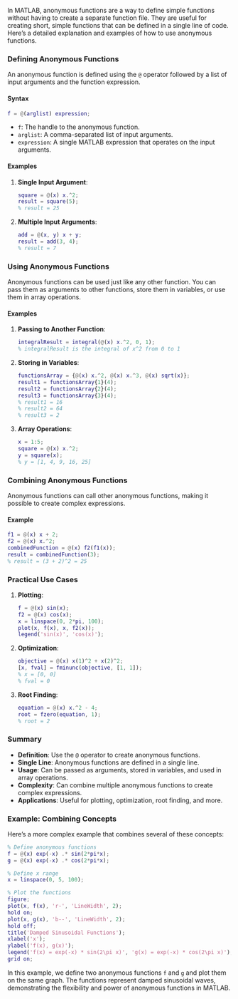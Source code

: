 In MATLAB, anonymous functions are a way to define simple functions without having to create a separate function file. They are useful for creating short, simple functions that can be defined in a single line of code. Here’s a detailed explanation and examples of how to use anonymous functions.

### Defining Anonymous Functions

An anonymous function is defined using the `@` operator followed by a list of input arguments and the function expression.

#### Syntax

```matlab
f = @(arglist) expression;
```

-   `f`: The handle to the anonymous function.
-   `arglist`: A comma-separated list of input arguments.
-   `expression`: A single MATLAB expression that operates on the input arguments.

#### Examples

1. **Single Input Argument**:

    ```matlab
    square = @(x) x.^2;
    result = square(5);
    % result = 25
    ```

2. **Multiple Input Arguments**:
    ```matlab
    add = @(x, y) x + y;
    result = add(3, 4);
    % result = 7
    ```

### Using Anonymous Functions

Anonymous functions can be used just like any other function. You can pass them as arguments to other functions, store them in variables, or use them in array operations.

#### Examples

1. **Passing to Another Function**:

    ```matlab
    integralResult = integral(@(x) x.^2, 0, 1);
    % integralResult is the integral of x^2 from 0 to 1
    ```

2. **Storing in Variables**:

    ```matlab
    functionsArray = {@(x) x.^2, @(x) x.^3, @(x) sqrt(x)};
    result1 = functionsArray{1}(4);
    result2 = functionsArray{2}(4);
    result3 = functionsArray{3}(4);
    % result1 = 16
    % result2 = 64
    % result3 = 2
    ```

3. **Array Operations**:
    ```matlab
    x = 1:5;
    square = @(x) x.^2;
    y = square(x);
    % y = [1, 4, 9, 16, 25]
    ```

### Combining Anonymous Functions

Anonymous functions can call other anonymous functions, making it possible to create complex expressions.

#### Example

```matlab
f1 = @(x) x + 2;
f2 = @(x) x.^2;
combinedFunction = @(x) f2(f1(x));
result = combinedFunction(3);
% result = (3 + 2)^2 = 25
```

### Practical Use Cases

1. **Plotting**:

    ```matlab
    f = @(x) sin(x);
    f2 = @(x) cos(x);
    x = linspace(0, 2*pi, 100);
    plot(x, f(x), x, f2(x));
    legend('sin(x)', 'cos(x)');
    ```

2. **Optimization**:

    ```matlab
    objective = @(x) x(1)^2 + x(2)^2;
    [x, fval] = fminunc(objective, [1, 1]);
    % x = [0, 0]
    % fval = 0
    ```

3. **Root Finding**:
    ```matlab
    equation = @(x) x.^2 - 4;
    root = fzero(equation, 1);
    % root = 2
    ```

### Summary

-   **Definition**: Use the `@` operator to create anonymous functions.
-   **Single Line**: Anonymous functions are defined in a single line.
-   **Usage**: Can be passed as arguments, stored in variables, and used in array operations.
-   **Complexity**: Can combine multiple anonymous functions to create complex expressions.
-   **Applications**: Useful for plotting, optimization, root finding, and more.

### Example: Combining Concepts

Here’s a more complex example that combines several of these concepts:

```matlab
% Define anonymous functions
f = @(x) exp(-x) .* sin(2*pi*x);
g = @(x) exp(-x) .* cos(2*pi*x);

% Define x range
x = linspace(0, 5, 100);

% Plot the functions
figure;
plot(x, f(x), 'r-', 'LineWidth', 2);
hold on;
plot(x, g(x), 'b--', 'LineWidth', 2);
hold off;
title('Damped Sinusoidal Functions');
xlabel('x');
ylabel('f(x), g(x)');
legend('f(x) = exp(-x) * sin(2\pi x)', 'g(x) = exp(-x) * cos(2\pi x)');
grid on;
```

In this example, we define two anonymous functions `f` and `g` and plot them on the same graph. The functions represent damped sinusoidal waves, demonstrating the flexibility and power of anonymous functions in MATLAB.

